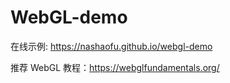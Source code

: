 # WebGL-demo

在线示例: https://nashaofu.github.io/webgl-demo

推荐 WebGL 教程：https://webglfundamentals.org/
